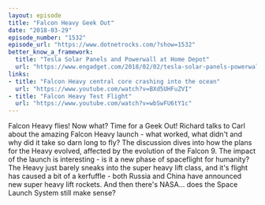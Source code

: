 ```yaml
---
layout: episode
title: "Falcon Heavy Geek Out"
date: "2018-03-29"
episode_number: "1532"
episode_url: "https://www.dotnetrocks.com/?show=1532"
better_know_a_framework:
  title: "Tesla Solar Panels and Powerwall at Home Depot"
  url: "https://www.engadget.com/2018/02/02/tesla-solar-panels-powerwall-home-depot/"
links:
- title: "Falcon Heavy central core crashing into the ocean"
  url: "https://www.youtube.com/watch?v=BXd5UHFuZVI"
- title: "Falcon Heavy Test Flight"
  url: "https://www.youtube.com/watch?v=wbSwFU6tY1c"
---
```


Falcon Heavy flies! Now what? Time for a Geek Out! Richard talks to Carl about the amazing Falcon Heavy launch - what worked, what didn't and why did it take so darn long to fly? The discussion dives into how the plans for the Heavy evolved, affected by the evolution of the Falcon 9. The impact of the launch is interesting - is it a new phase of spaceflight for humanity? The Heavy just barely sneaks into the super heavy lift class, and it's flight has caused a bit of a kerfuffle - both Russia and China have announced new super heavy lift rockets. And then there's NASA... does the Space Launch System still make sense?

